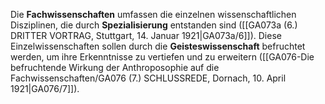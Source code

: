 
Die **Fachwissenschaften** umfassen die einzelnen wissenschaftlichen Disziplinen, die durch **Spezialisierung** entstanden sind ([[GA073a (6.) DRITTER VORTRAG, Stuttgart, 14. Januar 1921|GA073a/6]]). Diese Einzelwissenschaften sollen durch die **Geisteswissenschaft** befruchtet werden, um ihre Erkenntnisse zu vertiefen und zu erweitern ([[GA076-Die befruchtende Wirkung der Anthroposophie auf die Fachwissenschaften/GA076 (7.) SCHLUSSREDE, Dornach, 10. April 1921|GA076/7]]).
